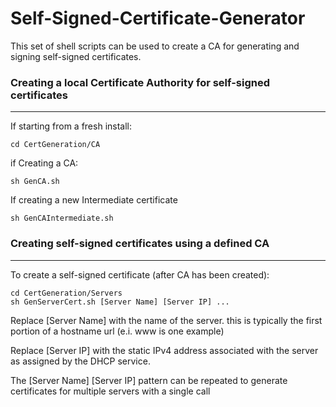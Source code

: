 # Self-Signed-Certificate-Generator

This set of shell scripts can be used to create a CA for generating and signing self-signed certificates.



### Creating a local Certificate Authority for self-signed certificates
_____________________

If starting from a fresh install:
```
cd CertGeneration/CA
```

if Creating a CA:
```
sh GenCA.sh
```

If creating a new Intermediate certificate
```
sh GenCAIntermediate.sh
```

### Creating self-signed certificates using a defined CA
______________________

To create a self-signed certificate (after CA has been created):
```
cd CertGeneration/Servers
sh GenServerCert.sh [Server Name] [Server IP] ...
```
Replace [Server Name] with the name of the server. this is typically the first portion of a hostname url (e.i. www is one example)

Replace [Server IP] with the static IPv4 address associated with the server as assigned by the DHCP service.

The [Server Name] [Server IP] pattern can be repeated to generate certificates for multiple servers with a single call
